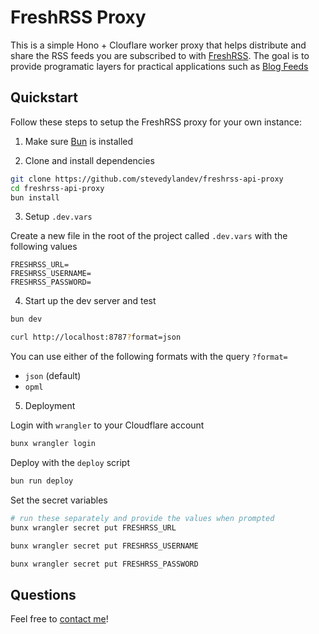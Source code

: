 # FreshRSS Proxy

This is a simple Hono + Clouflare worker proxy that helps distribute and share the RSS feeds you are subscribed to with [FreshRSS](https://github.com/FreshRSS/FreshRSS). The goal is to provide programatic layers for practical applications such as [Blog Feeds](https://blogfeeds.net)

## Quickstart

Follow these steps to setup the FreshRSS proxy for your own instance:

1. Make sure [Bun](https://bun.sh) is installed

2. Clone and install dependencies

```bash
git clone https://github.com/stevedylandev/freshrss-api-proxy
cd freshrss-api-proxy
bun install
```

3. Setup `.dev.vars`

Create a new file in the root of the project called `.dev.vars` with the following values

```
FRESHRSS_URL=
FRESHRSS_USERNAME=
FRESHRSS_PASSWORD=
```

4. Start up the dev server and test

```bash
bun dev

curl http://localhost:8787?format=json
```

You can use either of the following formats with the query `?format=`

- `json` (default)
- `opml`

5. Deployment

Login with `wrangler` to your Cloudflare account

```bash
bunx wrangler login
```

Deploy with the `deploy` script

```bash
bun run deploy
```

Set the secret variables

```bash
# run these separately and provide the values when prompted
bunx wrangler secret put FRESHRSS_URL

bunx wrangler secret put FRESHRSS_USERNAME

bunx wrangler secret put FRESHRSS_PASSWORD
```

## Questions

Feel free to [contact me](mailto:contact@stevedylan.dev)!
